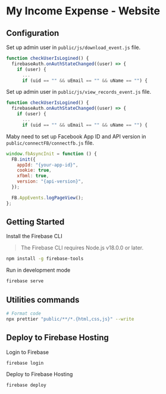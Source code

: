 # My Income Expense - Website

## Configuration

Set up admin user in `public/js/download_event.js` file.

```js
function checkUserIsLogined() {
  firebaseAuth.onAuthStateChanged((user) => {
    if (user) {
      ...
      if (uid == "" && uEmail == "" && uName == "") {
```

Set up admin user in `public/js/view_records_event.js` file.

```js
function checkUserIsLogined() {
  firebaseAuth.onAuthStateChanged((user) => {
    if (user) {
      ...
      if (uid == "" && uEmail == "" && uName == "") {
```

Maby need to set up Facebook App ID and API version in `public/connectFB/connectfb.js` file.

```js
window.fbAsyncInit = function () {
  FB.init({
    appId: "{your-app-id}",
    cookie: true,
    xfbml: true,
    version: "{api-version}",
  });

  FB.AppEvents.logPageView();
};
```

## Getting Started

Install the Firebase CLI

> The Firebase CLI requires Node.js v18.0.0 or later.

```bash
npm install -g firebase-tools
```

Run in development mode

```bash
firebase serve
```

## Utilities commands

```bash
# Format code
npx prettier "public/**/*.{html,css,js}" --write
```

## Deploy to Firebase Hosting

Login to Firebase

```bash
firebase login
```

Deploy to Firebase Hosting

```bash
firebase deploy
```
